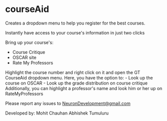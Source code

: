 # courseAid
Creates a dropdown menu to help you register for the best courses.



Instantly have access to your course's information in just two clicks

Bring up your course's:
- Course Critique
- OSCAR site
- Rate My Professors

Highlight the course number and right click on it and open the GT CourseAid dropdown menu. Here, you have the option to:
    - Look up the course on OSCAR
    - Look up the grade distribution on course critique
Additionally, you can highlight a professor's name and look him or her up on RateMyProfessors

Please report any issues to NeuronDevelopment@gmail.com

Developed by:
Mohit Chauhan     Abhishek Tumuluru


